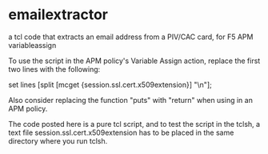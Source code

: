 # emailextractor
a tcl code that extracts an email address from a PIV/CAC card, for F5 APM variableassign

To use the script in the APM policy's Variable Assign action, replace the first two lines with the following:

set lines [split [mcget {session.ssl.cert.x509extension}] "\n"];

Also consider replacing the function "puts" with "return" when using in an APM policy.

The code posted here is a pure tcl script, and to test the script in the tclsh, a text file session.ssl.cert.x509extension has to be placed in the same directory where you run tclsh.
